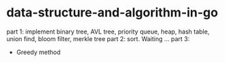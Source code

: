 # data-structure-and-algorithm-in-go
part 1: 
   implement binary tree, 
   AVL tree, 
   priority queue, 
   heap, 
   hash table, 
   union find, 
   bloom filter, 
   merkle tree
part 2: sort. Waiting ...
part 3:
   - Greedy method